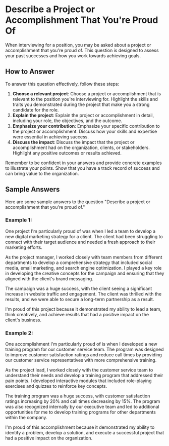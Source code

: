 Describe a Project or Accomplishment That You're Proud Of
==============================================================================

When interviewing for a position, you may be asked about a project or accomplishment that you're proud of. This question is designed to assess your past successes and how you work towards achieving goals.

How to Answer
-------------

To answer this question effectively, follow these steps:

1. **Choose a relevant project**: Choose a project or accomplishment that is relevant to the position you're interviewing for. Highlight the skills and traits you demonstrated during the project that make you a strong candidate for the role.
2. **Explain the project**: Explain the project or accomplishment in detail, including your role, the objectives, and the outcome.
3. **Emphasize your contribution**: Emphasize your specific contribution to the project or accomplishment. Discuss how your skills and expertise were essential in achieving success.
4. **Discuss the impact**: Discuss the impact that the project or accomplishment had on the organization, clients, or stakeholders. Highlight any positive outcomes or results achieved.

Remember to be confident in your answers and provide concrete examples to illustrate your points. Show that you have a track record of success and can bring value to the organization.

Sample Answers
--------------

Here are some sample answers to the question "Describe a project or accomplishment that you're proud of."

### Example 1:

One project I'm particularly proud of was when I led a team to develop a new digital marketing strategy for a client. The client had been struggling to connect with their target audience and needed a fresh approach to their marketing efforts.

As the project manager, I worked closely with team members from different departments to develop a comprehensive strategy that included social media, email marketing, and search engine optimization. I played a key role in developing the creative concepts for the campaign and ensuring that they aligned with the client's brand messaging.

The campaign was a huge success, with the client seeing a significant increase in website traffic and engagement. The client was thrilled with the results, and we were able to secure a long-term partnership as a result.

I'm proud of this project because it demonstrated my ability to lead a team, think creatively, and achieve results that had a positive impact on the client's business.

### Example 2:

One accomplishment I'm particularly proud of is when I developed a new training program for our customer service team. The program was designed to improve customer satisfaction ratings and reduce call times by providing our customer service representatives with more comprehensive training.

As the project lead, I worked closely with the customer service team to understand their needs and develop a training program that addressed their pain points. I developed interactive modules that included role-playing exercises and quizzes to reinforce key concepts.

The training program was a huge success, with customer satisfaction ratings increasing by 20% and call times decreasing by 15%. The program was also recognized internally by our executive team and led to additional opportunities for me to develop training programs for other departments within the company.

I'm proud of this accomplishment because it demonstrated my ability to identify a problem, develop a solution, and execute a successful project that had a positive impact on the organization.
